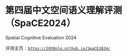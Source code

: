 # 第四届中文空间语义理解评测（SpaCE2024）
Spatial Cognitive Evaluation 2024

评测主页：<a href="https://2030nlp.github.io/SpaCE2024/" target="_blank">`https://2030nlp.github.io/SpaCE2024/`</a>
